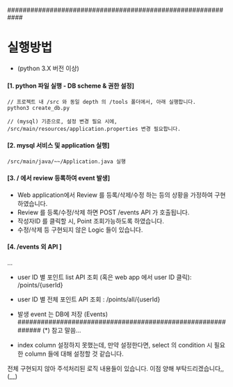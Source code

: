 ############################################################
# 실행방법

-  (python 3.X 버전 이상)


#### [1. python 파일 실행 - DB scheme & 권한 설정]
    // 프로젝트 내 /src 와 동일 depth 의 /tools 폴더에서, 아래 실행합니다.
    python3 create_db.py

    // (mysql) 기준으로, 설정 변경 필요 시에,  
    /src/main/resources/application.properties 변경 필요합니다.


#### [2. mysql 서비스 및 application 실행]
    /src/main/java/~~/Application.java 실행

#### [3. / 에서 review 등록하여 event 발생]
- Web application에서 Review 를 등록/삭제/수정 하는 등의 상황을 가정하여 구현하였습니다.
- Review 를 등록/수정/삭제 하면 POST /events API 가 호출됩니다.
- 작성자ID 를 클릭할 시, Point 조회가능하도록 하였습니다.
- 수정/삭제 등 구현되지 않은 Logic 들이 있습니다.

#### [4. /events 외 API ]
...
- user ID 별 포인트 list API 조회 (혹은 web app 에서 user ID 클릭):
  /points/{userId}
- user ID 별 전체 포인트 API 조회 :
  /points/all/{userId}
- 발생 event 는 DB에 저장 (Events)   
############################################################
(*) 참고 말씀...

- index column 설정하지 못했는데,
  만약 설정한다면, select 의 condition 시 필요한 column 들에 대해 설정할 것 같습니다.
  
전체 구현되지 않아 주석처리된 로직 내용들이 있습니다.
이점 양해 부탁드리겠습니다,, (__)